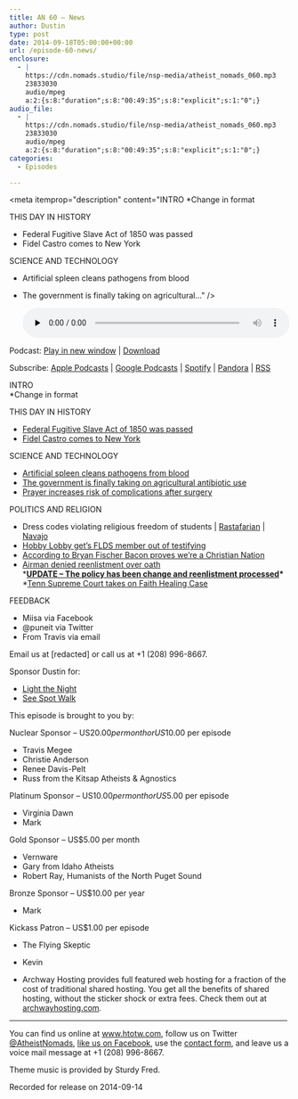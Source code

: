 ```yaml
---
title: AN 60 – News
author: Dustin
type: post
date: 2014-09-18T05:00:00+00:00
url: /episode-60-news/
enclosure:
  - |
    https://cdn.nomads.studio/file/nsp-media/atheist_nomads_060.mp3
    23833030
    audio/mpeg
    a:2:{s:8:"duration";s:8:"00:49:35";s:8:"explicit";s:1:"0";}
audio_file:
  - |
    https://cdn.nomads.studio/file/nsp-media/atheist_nomads_060.mp3
    23833030
    audio/mpeg
    a:2:{s:8:"duration";s:8:"00:49:35";s:8:"explicit";s:1:"0";}
categories:
  - Episodes

---
```

<div itemscope itemtype="http://schema.org/AudioObject">
  <meta itemprop="name" content="Episode 60 &#8211; News" />
  
  <meta itemprop="uploadDate" content="2014-09-17T23:00:00-06:00" />
  
  <meta itemprop="encodingFormat" content="audio/mpeg" />
  
  <meta itemprop="duration" content="PT49M35S" />
  
  <meta itemprop="description" content="INTRO
*Change in format

THIS DAY IN HISTORY

* Federal Fugitive Slave Act of 1850 was passed
* Fidel Castro comes to New York

SCIENCE AND TECHNOLOGY

* Artificial spleen cleans pathogens from blood
* The government is finally taking on agricultural..." />
  
  <meta itemprop="contentUrl" content="https://dts.podtrac.com/redirect.mp3/cdn.nomads.studio/file/nsp-media/atheist_nomads_060.mp3" />
  
  <meta itemprop="contentSize" content="22.7" />
  </p> 
  
  <div class="powerpress_player" id="powerpress_player_8315">
    <audio class="wp-audio-shortcode" id="audio-5178-59" preload="none" style="width: 100%;" controls="controls"><source type="audio/mpeg" src="https://dts.podtrac.com/redirect.mp3/cdn.nomads.studio/file/nsp-media/atheist_nomads_060.mp3?_=59" /><a href="https://dts.podtrac.com/redirect.mp3/cdn.nomads.studio/file/nsp-media/atheist_nomads_060.mp3">https://dts.podtrac.com/redirect.mp3/cdn.nomads.studio/file/nsp-media/atheist_nomads_060.mp3</a></audio>
  </div>
</div>

<p class="powerpress_links powerpress_links_mp3">
  Podcast: <a href="https://dts.podtrac.com/redirect.mp3/cdn.nomads.studio/file/nsp-media/atheist_nomads_060.mp3" class="powerpress_link_pinw" target="_blank" title="Play in new window" onclick="return powerpress_pinw('https://htotw.com/?powerpress_pinw=5178-podcast');" rel="nofollow">Play in new window</a> | <a href="https://dts.podtrac.com/redirect.mp3/cdn.nomads.studio/file/nsp-media/atheist_nomads_060.mp3" class="powerpress_link_d" title="Download" rel="nofollow" download="atheist_nomads_060.mp3">Download</a>
</p>

<p class="powerpress_links powerpress_subscribe_links">
  Subscribe: <a href="https://podcasts.apple.com/us/podcast/humanists-take-on-the-world/id530050098?mt=2&ls=1" class="powerpress_link_subscribe powerpress_link_subscribe_itunes" target="_blank" title="Subscribe on Apple Podcasts" rel="nofollow">Apple Podcasts</a> | <a href="https://www.google.com/podcasts?feed=aHR0cDovL2F0aGVpc3Rub21hZHMubGlic3luLmNvbS9yc3M%3D" class="powerpress_link_subscribe powerpress_link_subscribe_googleplay" target="_blank" title="Subscribe on Google Podcasts" rel="nofollow">Google Podcasts</a> | <a href="https://open.spotify.com/show/3LzK2xZGike6Tc1GEMtMbr?si=LieN9SNuTpq96smuaUsH8A" class="powerpress_link_subscribe powerpress_link_subscribe_spotify" target="_blank" title="Subscribe on Spotify" rel="nofollow">Spotify</a> | <a href="https://www.pandora.com/podcast/atheist-nomads/PC:10122?corr=62071012&part=ug" class="powerpress_link_subscribe powerpress_link_subscribe_pandora" target="_blank" title="Subscribe on Pandora" rel="nofollow">Pandora</a> | <a href="https://htotw.com/feed/podcast/" class="powerpress_link_subscribe powerpress_link_subscribe_rss" target="_blank" title="Subscribe via RSS" rel="nofollow">RSS</a>
</p>

INTRO  
*Change in format

THIS DAY IN HISTORY

* <a href="http://en.wikipedia.org/wiki/Fugitive_Slave_Act_of_1850" target="_blank" rel="noopener">Federal Fugitive Slave Act of 1850 was passed</a>  
* <a href="http://www.history.com/this-day-in-history/castro-arrives-in-new-york" target="_blank" rel="noopener">Fidel Castro comes to New York</a>

SCIENCE AND TECHNOLOGY

* <a href="http://www.scientificamerican.com/article/artificial-spleen-cleans-up-blood/" target="_blank" rel="noopener">Artificial spleen cleans pathogens from blood</a>  
* <a href="http://www.rawstory.com/rs/2014/09/superbug-fears-lawmakers-want-to-crack-down-on-antibiotic-overuse-in-livestock/" target="_blank" rel="noopener">The government is finally taking on agricultural antibiotic use</a>  
* <a href="http://www.nbcnews.com/id/12082681/ns/health-heart_health/t/power-prayer-flunks-unusual-test/#.VBjOjGDXF7T" target="_blank" rel="noopener">Prayer increases risk of complications after surgery</a>

POLITICS AND RELIGION

* Dress codes violating religious freedom of students | <a href="http://thinkprogress.org/justice/2014/09/04/3478883/dreadlocks-rasta-school/" target="_blank" rel="noopener">Rastafarian</a> | <a href="http://www.kob.com/article/stories/S3544539.shtml" target="_blank" rel="noopener">Navajo</a>  
* <a href="http://thinkprogress.org/justice/2014/09/16/3568063/hobby-lobby-child-labor/" target="_blank" rel="noopener">Hobby Lobby get’s FLDS member out of testifying</a>  
* <a href="http://www.rightwingwatch.org/content/fischer-sale-bacon-proves-america-christian-nation" target="_blank" rel="noopener">According to Bryan Fischer Bacon proves we’re a Christian Nation</a>  
* <a href="http://www.washingtonpost.com/news/checkpoint/wp/2014/09/05/humanist-group-air-force-airman-denied-reenlistment-because-he-refused-to-say-so-help-me-god/" target="_blank" rel="noopener">Airman denied reenlistment over oath</a>  
\***<a href="http://www.af.mil/News/ArticleDisplay/tabid/223/Article/497535/af-to-change-instructions-for-oaths.aspx" target="_blank" rel="noopener">UPDATE &#8211; The policy has been change and reenlistment processed</a>\***  
*<a href="http://abcnews.go.com/Health/wireStory/tennessee-supreme-court-hear-faith-healing-case-25247427" target="_blank" rel="noopener">Tenn Supreme Court takes on Faith Healing Case</a>

FEEDBACK

* Miisa via Facebook  
* @puneit via Twitter  
* From Travis via email

Email us at [redacted] or call us at +1 (208) 996-8667.

Sponsor Dustin for:  
* <a href="http://pages.lightthenight.org/oswim/Boise14/DWilliams" target="_blank" rel="noopener">Light the Night</a>  
* <a href="http://idahohumane.donordrive.com/index.cfm?fuseaction=donorDrive.participant&participantID=1812" target="_blank" rel="noopener">See Spot Walk</a>

This episode is brought to you by:

Nuclear Sponsor &#8211; US$20.00 per month or US$10.00 per episode  
* Travis Megee  
* Christie Anderson  
* Renee Davis-Pelt  
* Russ from the Kitsap Atheists & Agnostics

Platinum Sponsor – US$10.00 per month or US$5.00 per episode  
* Virginia Dawn  
* Mark

Gold Sponsor – US$5.00 per month  
* Vernware  
* Gary from Idaho Atheists  
* Robert Ray, Humanists of the North Puget Sound

Bronze Sponsor &#8211; US$10.00 per year  
* Mark

Kickass Patron &#8211; US$1.00 per episode  
* The Flying Skeptic  
* Kevin

* Archway Hosting provides full featured web hosting for a fraction of the cost of traditional shared hosting. You get all the benefits of shared hosting, without the sticker shock or extra fees. Check them out at <a href="http://archwayhosting.com/" target="_blank" rel="noopener">archwayhosting.com</a>.

<hr width="500" />

You can find us online at <a href="https://www.htotw.com/" target="_blank" rel="noopener">www.htotw.com</a>, follow us on Twitter <a href="https://htotw.com/twitter" target="_blank" rel="noopener">@AtheistNomads</a>, <a href="https://htotw.com/facebook" target="_blank" rel="noopener">like us on Facebook</a>, use the [contact form](https://htotw.com/contact), and leave us a voice mail message at +1 (208) 996-8667.

Theme music is provided by Sturdy Fred.

Recorded for release on 2014-09-14